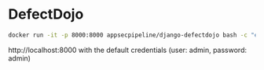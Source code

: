 # DefectDojo

```bash
docker run -it -p 8000:8000 appsecpipeline/django-defectdojo bash -c "export LOAD_SAMPLE_DATA=True && bash /opt/django-DefectDojo/docker/docker-startup.bash"
```

http://localhost:8000 with the default credentials (user: admin, password: admin)
